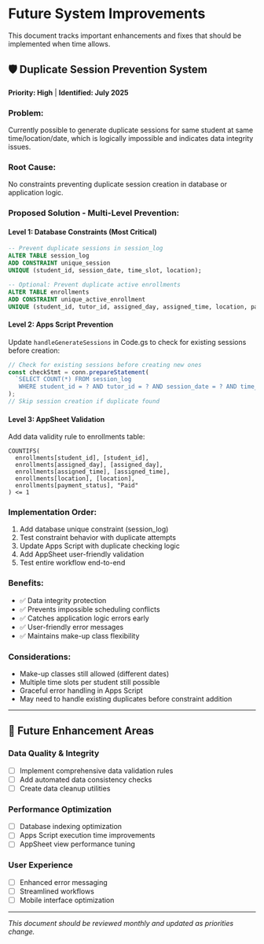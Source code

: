 # Future System Improvements

This document tracks important enhancements and fixes that should be implemented when time allows.

## 🛡️ **Duplicate Session Prevention System** 
**Priority: High** | **Identified: July 2025**

### **Problem:**
Currently possible to generate duplicate sessions for same student at same time/location/date, which is logically impossible and indicates data integrity issues.

### **Root Cause:**
No constraints preventing duplicate session creation in database or application logic.

### **Proposed Solution - Multi-Level Prevention:**

#### **Level 1: Database Constraints (Most Critical)**
```sql
-- Prevent duplicate sessions in session_log
ALTER TABLE session_log 
ADD CONSTRAINT unique_session 
UNIQUE (student_id, session_date, time_slot, location);

-- Optional: Prevent duplicate active enrollments
ALTER TABLE enrollments 
ADD CONSTRAINT unique_active_enrollment 
UNIQUE (student_id, tutor_id, assigned_day, assigned_time, location, payment_status);
```

#### **Level 2: Apps Script Prevention**
Update `handleGenerateSessions` in Code.gs to check for existing sessions before creation:
```javascript
// Check for existing sessions before creating new ones
const checkStmt = conn.prepareStatement(
  `SELECT COUNT(*) FROM session_log 
   WHERE student_id = ? AND tutor_id = ? AND session_date = ? AND time_slot = ? AND location = ?`
);
// Skip session creation if duplicate found
```

#### **Level 3: AppSheet Validation**
Add data validity rule to enrollments table:
```
COUNTIFS(
  enrollments[student_id], [student_id],
  enrollments[assigned_day], [assigned_day], 
  enrollments[assigned_time], [assigned_time],
  enrollments[location], [location],
  enrollments[payment_status], "Paid"
) <= 1
```

### **Implementation Order:**
1. Add database unique constraint (session_log)
2. Test constraint behavior with duplicate attempts
3. Update Apps Script with duplicate checking logic
4. Add AppSheet user-friendly validation
5. Test entire workflow end-to-end

### **Benefits:**
- ✅ Data integrity protection
- ✅ Prevents impossible scheduling conflicts  
- ✅ Catches application logic errors early
- ✅ User-friendly error messages
- ✅ Maintains make-up class flexibility

### **Considerations:**
- Make-up classes still allowed (different dates)
- Multiple time slots per student still possible
- Graceful error handling in Apps Script
- May need to handle existing duplicates before constraint addition

---

## 📝 **Future Enhancement Areas**

### **Data Quality & Integrity**
- [ ] Implement comprehensive data validation rules
- [ ] Add automated data consistency checks
- [ ] Create data cleanup utilities

### **Performance Optimization**
- [ ] Database indexing optimization
- [ ] Apps Script execution time improvements
- [ ] AppSheet view performance tuning

### **User Experience**
- [ ] Enhanced error messaging
- [ ] Streamlined workflows
- [ ] Mobile interface optimization

---

*This document should be reviewed monthly and updated as priorities change.*